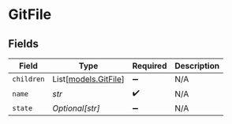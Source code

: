 # GitFile


## Fields

| Field                                        | Type                                         | Required                                     | Description                                  |
| -------------------------------------------- | -------------------------------------------- | -------------------------------------------- | -------------------------------------------- |
| `children`                                   | List[[models.GitFile](../models/gitfile.md)] | :heavy_minus_sign:                           | N/A                                          |
| `name`                                       | *str*                                        | :heavy_check_mark:                           | N/A                                          |
| `state`                                      | *Optional[str]*                              | :heavy_minus_sign:                           | N/A                                          |